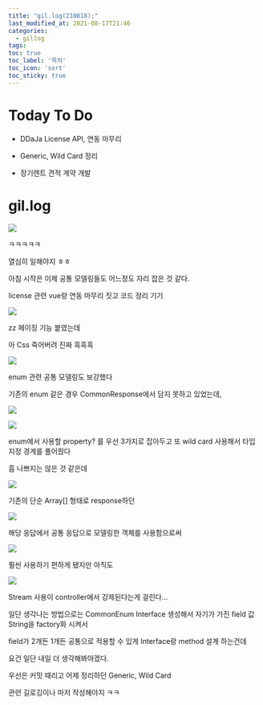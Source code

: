 ```yaml
---
title: "gil.log(210818);"
last_modified_at: 2021-08-17T21:46
categories: 
  - gillog
tags:
toc: true
toc_label: '목차'
toc_icon: 'sort'
toc_sticky: true
---
```

# Today To Do

- DDaJa License API, 연동 마무리

- Generic, Wild Card 정리

- 장기렌트 견적 계약 개발


# gil.log

![](https://images.velog.io/images/gillog/post/16c73287-bbc4-4e76-9ba9-2459825e91ae/image.png)

ㅋㅋㅋㅋㅋ

열심히 일해야지 ㅎㅎ


아침 시작은 이제 공통 모델링들도 어느정도 자리 잡은 것 같다.

license 관련 vue랑 연동 마무리 짓고 코드 정리 기기

![](https://images.velog.io/images/gillog/post/2b484b50-8763-48c4-bd96-08e720401544/image.png)

zz 페이징 기능 붙였는데

아 Css 죽어버려 진짜 흑흑흑

![](https://images.velog.io/images/gillog/post/7e616315-f202-40bd-9a53-4ed55065a1b1/image.png)


enum 관련 공통 모델링도 보강했다



기존의 enum 같은 경우 CommonResponse에서 담지 못하고 있었는데,

![](https://images.velog.io/images/gillog/post/9a8d8f05-9833-4246-b768-b1d9b412173c/image.png)

![](https://images.velog.io/images/gillog/post/d01a07ec-db16-41e4-8a77-c52321429f82/image.png)

enum에서 사용할 property? 를 우선 3가지로 잡아두고 또 wild card 사용해서 타입 지정 경계를 풀어줬다

흠 나쁘지는 않은 것 같은데


![](https://images.velog.io/images/gillog/post/2b87e8f7-e22f-4d32-beff-bfcea6145c43/image.png)


기존의 단순 Array[] 형태로 response하던

![](https://images.velog.io/images/gillog/post/aa9b5e3e-1cd3-4e0b-a2ce-b9109600104c/image.png)


해당 응답에서 공통 응답으로 모델링한 객체를 사용함으로써

![](https://images.velog.io/images/gillog/post/ceaad3ce-7d31-498b-bd5f-7c489abc86a5/image.png)


훨씬 사용하기 편하게 됐지만 아직도 


![](https://images.velog.io/images/gillog/post/5a1931af-774a-45d5-a28c-8870a5a48404/image.png)

Stream 사용이 controller에서 강제된다는게 걸린다...

일단 생각나는 방법으로는 CommonEnum Interface 생성해서 자기가 가진 field 값 String을 factory화 시켜서

field가 2개든 1개든 공통으로 적용할 수 있게 Interface랑 method 설계 하는건데

요건 일단 내일 더 생각해봐야겠다.

우선은 커밋 때리고 어제 정리하던 Generic, Wild Card 

관련 길로깅이나 마저 작성해야지 ㅋㅋ




